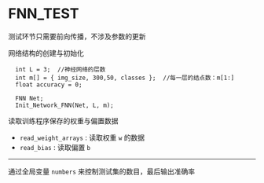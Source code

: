 # FNN_TEST
测试环节只需要前向传播，不涉及参数的更新

网络结构的创建与初始化
```c/c++
  int L = 3;  //神经网络的层数
  int m[] = { img_size, 300,50, classes };  //每一层的结点数：m[1:]
  float accuracy = 0;

  FNN Net;
  Init_Network_FNN(Net, L, m);
```
读取训练程序保存的权重与偏置数据
* `read_weight_arrays` : 读取权重 `w` 的数据
* `read_bias` : 读取偏置 `b`
***
通过全局变量 `numbers` 来控制测试集的数目，最后输出准确率
